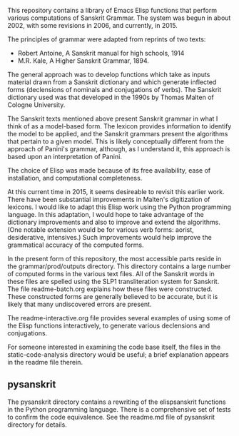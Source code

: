 
This repository contains a library of Emacs Elisp functions that perform
various computations of Sanskrit Grammar.  The system was begun in about 2002,
with some revisions in 2006, and currently, in 2015.

The principles of grammar were adapted from reprints of two texts:
* Robert Antoine, A Sanskrit manual for high schools, 1914
* M.R. Kale, A Higher Sanskrit Grammar, 1894.


The general approach was to develop functions which take as inputs material
drawn from a Sanskrit dictionary and which generate inflected forms (declensions
of nominals and conjugations of verbs).  The Sanskrit dictionary used was
that developed in the 1990s by Thomas Malten of Cologne University. 

The Sanskrit texts mentioned above present Sanskrit grammar in what I think 
of as a model-based form.  The lexicon provides information to identify the
model to be applied, and the Sanskrit grammars present the algorithms that
pertain to a given model.  This is likely conceptually different from the
approach of Panini's grammar, although, as I understand it, this approach is
based upon an interpretation of Panini.

The choice of Elisp was made because of its free availability, ease of 
installation, and computational completeness.  

At this current time in 2015, it seems desireable to revisit this earlier work.
There have been substantial improvements in Malten's digitization of lexicons.
I would like to adapt this Elisp work using the Python programming language.
In this adaptation, I would hope to take advantage of the dictionary 
improvements and also to improve and extend the algorithms. (One notable
extension would be for various verb forms: aorist, desiderative, intensives.)
Such improvements would help improve the grammatical accuracy of the
computed forms.

In the present form of this repository, the most accessible parts reside
in the grammar/prod/outputs directory.  This directory contains a large 
number of computed forms in the various text files.  All of the Sanskrit
words in these files are spelled using the SLP1 transliteration system for
Sanskrit. The file readme-batch.org explains how these files were 
constructed.  These constructed forms are generally believed to be accurate,
but it is likely that many undiscovered errors are present. 

The readme-interactive.org file provides several examples of using some of the
Elisp functions interactively, to generate various declensions and
conjugations.

For someone interested in examining the code base itself, the 
files in the static-code-analysis directory would be useful; a brief
explanation appears in the readme file therein.

## pysanskrit

The pysanskrit directory contains a rewriting of the elispsanskrit functions
in the Python programming language.  There is a comprehensive set of 
tests to confirm the code equivalence.  See the readme.md file of 
pysanskrit directory for details.




